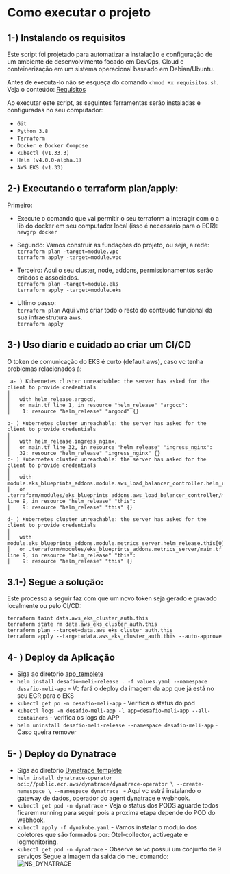 # Como executar o projeto



## 1-) Instalando os requisitos

Este script foi projetado para automatizar a instalação e configuração de um ambiente de desenvolvimento focado em DevOps, Cloud e conteinerização em um sistema operacional baseado em Debian/Ubuntu.

Antes de executa-lo não se esqueça do comando `chmod +x requisitos.sh`. Veja o conteúdo: [Requisitos](requisitos/requisitos.sh)

Ao executar este script, as seguintes ferramentas serão instaladas e configuradas no seu computador:
- ``Git`` 
- ``Python 3.8``
- ``Terraform``
- ``Docker e Docker Compose``
- ``kubectl (v1.33.3)``
- ``Helm (v4.0.0-alpha.1)``
- ``AWS EKS (v1.33)``




## 2-) Executando o terraform plan/apply:

Primeiro:
- Execute o comando que vai permitir o seu terraform a interagir com o a lib do docker em seu computador local (isso é necessario para o ECR): \
`newgrp docker`

- Segundo: Vamos construir as fundações do projeto, ou seja, a rede: \
``terraform plan -target=module.vpc`` \
``terraform apply -target=module.vpc`` 

- Terceiro: Aqui o seu cluster, node, addons, permissionamentos serão criados e associados. \
``terraform plan -target=module.eks`` \
``terraform apply -target=module.eks`` 

- Ultimo passo: \
``terraform plan`` Aqui vms criar todo o resto do conteudo funcional da sua infraestrutura aws.\
``terraform apply``


## 3-) Uso diario e cuidado ao criar um CI/CD
O token de comunicação do EKS é curto (default aws), caso vc tenha problemas relacionados á:
```text
 a- ) Kubernetes cluster unreachable: the server has asked for the client to provide credentials
│ 
│   with helm_release.argocd,
│   on main.tf line 1, in resource "helm_release" "argocd":
│    1: resource "helm_release" "argocd" {}

b- ) Kubernetes cluster unreachable: the server has asked for the client to provide credentials
│ 
│   with helm_release.ingress_nginx,
│   on main.tf line 32, in resource "helm_release" "ingress_nginx":
│   32: resource "helm_release" "ingress_nginx" {}
c- ) Kubernetes cluster unreachable: the server has asked for the client to provide credentials
│ 
│   with module.eks_blueprints_addons.module.aws_load_balancer_controller.helm_release.this[0],
│   on .terraform/modules/eks_blueprints_addons.aws_load_balancer_controller/main.tf line 9, in resource "helm_release" "this":
│    9: resource "helm_release" "this" {}

d- ) Kubernetes cluster unreachable: the server has asked for the client to provide credentials
│ 
│   with module.eks_blueprints_addons.module.metrics_server.helm_release.this[0],
│   on .terraform/modules/eks_blueprints_addons.metrics_server/main.tf line 9, in resource "helm_release" "this":
│    9: resource "helm_release" "this" {}
``` 
## 3.1-) Segue a solução:

 Este processo a seguir faz com que um novo token seja gerado e gravado localmente ou pelo CI/CD:

``terraform taint data.aws_eks_cluster_auth.this`` \
``terraform state rm data.aws_eks_cluster_auth.this`` \
``terraform plan --target=data.aws_eks_cluster_auth.this`` \
``terraform apply --target=data.aws_eks_cluster_auth.this --auto-approve`` 

## 4- ) Deploy da Aplicação
- Siga ao diretorio [app_templete](/helm-charts/app_template/)
- ``helm install desafio-meli-release . -f values.yaml --namespace desafio-meli-app`` - Vc fará o deploy da imagem da app que já está no seu ECR para o EKS
- ``kubectl get po -n desafio-meli-app`` - Verifica o status do pod
- ``kubectl logs -n desafio-meli-app -l app=desafio-meli-app --all-containers`` - verifica os logs da APP
- ``helm uninstall desafio-meli-release --namespace desafio-meli-app`` - Caso queira remover

## 5- ) Deploy do Dynatrace
- Siga ao diretorio [Dynatrace_templete](/helm-charts/dynatrace_template/)
- ``helm install dynatrace-operator oci://public.ecr.aws/dynatrace/dynatrace-operator \
--create-namespace \
--namespace dynatrace
``  - Aqui vc estrá instalando o gateway de dados, operador do agent dynatrace e webhook.
-  ``kubectl get pod -n dynatrace`` - Veja o status dos PODS aguarde todos ficarem running para seguir pois a proxima etapa depende do POD do webhook.
- ``kubectl apply -f dynakube.yaml`` - Vamos instalar o modulo dos coletores que são formados por: Otel-collector, activegate e logmonitoring.
- ``kubectl get pod -n dynatrace`` - Observe se vc possui um conjunto de 9 serviços Segue a imagem da saida do meu comando: ![NS_DYNATRACE](images/namespace_dynatrace.png.png)